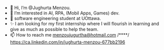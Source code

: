 - 👋 Hi, I’m @Jughurta Menzou.
- 👀 I’m interested in AI, RPA, (Mobil Apps, Games) dev.
- 🌱 software engineering student at UOttawa.
- ✨ I am looking for my first internship where I will flourish in learning and give as much as possible to help the team.
- 📫 How to reach me menzoujugurtha@hotmail.com /****/ https://ca.linkedin.com/in/jughurta-menzou-677bb2196



